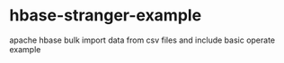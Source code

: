 # hbase-stranger-example
apache hbase bulk import data from csv files and include basic operate example
